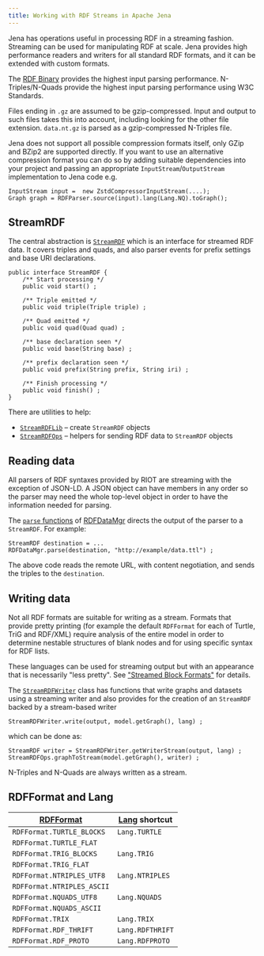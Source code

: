 ```yaml
---
title: Working with RDF Streams in Apache Jena
---
```


Jena has operations useful in processing RDF in a streaming
fashion. Streaming can be used for manipulating RDF at scale.  Jena
provides high performance readers and writers for all standard RDF formats,
and it can be extended with custom formats.

The [RDF Binary](rdf-binary.html) provides the highest
input parsing performance. N-Triples/N-Quads provide the highest
input parsing performance using W3C Standards.

Files ending in `.gz` are assumed to be gzip-compressed. Input and output
to such files takes this into account, including looking for the other file
extension.  `data.nt.gz` is parsed as a gzip-compressed N-Triples file.

Jena does not support all possible compression formats itself, only
GZip and BZip2 are supported directly.  If you want to use an 
alternative compression format you can do so by adding suitable dependencies
into your project and passing an appropriate `InputStream`/`OutputStream` 
implementation to Jena code e.g.

    InputStream input =  new ZstdCompressorInputStream(....);
    Graph graph = RDFParser.source(input).lang(Lang.NQ).toGraph();

## StreamRDF

The central abstraction is 
[`StreamRDF`](/documentation/javadoc/arq/org/apache/jena/riot/system/StreamRDF.html)
which is an interface for streamed RDF data.  It covers triples and quads, 
and also parser events for prefix settings and base URI declarations.

    public interface StreamRDF {
        /** Start processing */
        public void start() ;
   
        /** Triple emitted */
        public void triple(Triple triple) ;

        /** Quad emitted */
        public void quad(Quad quad) ;

        /** base declaration seen */
        public void base(String base) ;

        /** prefix declaration seen */
        public void prefix(String prefix, String iri) ;

        /** Finish processing */
        public void finish() ;
    }

There are utilities to help:

* [`StreamRDFLib`](/documentation/javadoc/arq/org/apache/jena/riot/system/StreamRDFLib.html) &ndash; create `StreamRDF` objects
* [`StreamRDFOps`](/documentation/javadoc/arq/org/apache/jena/riot/system/StreamRDFOps.html) &ndash; helpers for sending RDF data to `StreamRDF` objects

## Reading data

All parsers of RDF syntaxes provided by RIOT are streaming with the
exception of JSON-LD.  A JSON object can have members in any order so the
parser may need the whole top-level object in order to have the information
needed for parsing.

The [`parse` functions](/documentation/javadoc/arq/org/apache/jena/riot/RDFDataMgr.html#parse%28org.apache.jena.riot.system.StreamRDF%2C%20java.io.InputStream%2C%20org.apache.jena.riot.Lang%29)
of [RDFDataMgr](/documentation/javadoc/arq/org/apache/jena/riot/RDFDataMgr.html) 
directs the output of the parser to a `StreamRDF`.  For example:

    StreamRDF destination = ... 
    RDFDataMgr.parse(destination, "http://example/data.ttl") ;

The above code reads the remote URL, with content negotiation, and sends the
triples to the `destination`.

## Writing data

Not all RDF formats are suitable for writing as a stream.  Formats that
provide pretty printing (for example the default `RDFFormat` for each of
Turtle, TriG and RDF/XML) require analysis of the entire model in order
to determine nestable structures of blank nodes and for using specific
syntax for RDF lists.

These languages can be used for streaming output but with an appearance
that is necessarily "less pretty".
See ["Streamed Block Formats"](rdf-output.html#streamed-block-formats) 
for details.

The [`StreamRDFWriter`](/documentation/javadoc/arq/org/apache/jena/riot/system/StreamRDFWriter.html)
class has functions that write graphs and datasets
using a streaming writer and also provides for the creation of
an `StreamRDF` backed by a stream-based writer

    StreamRDFWriter.write(output, model.getGraph(), lang) ;

which can be done as:

    StreamRDF writer = StreamRDFWriter.getWriterStream(output, lang) ;
    StreamRDFOps.graphToStream(model.getGraph(), writer) ;

N-Triples and N-Quads are always written as a stream.

## RDFFormat and Lang

| [RDFFormat](/documentation/javadoc/arq/org/apache/jena/riot/RDFFormat.html) | [Lang](/documentation/javadoc/arq/org/apache/jena/riot/Lang.html) shortcut  |
|----------------------------|------------------|
| `RDFFormat.TURTLE_BLOCKS`  | `Lang.TURTLE`    |
| `RDFFormat.TURTLE_FLAT`    |                  |
| `RDFFormat.TRIG_BLOCKS`    | `Lang.TRIG`      |
| `RDFFormat.TRIG_FLAT`      |                  |
| `RDFFormat.NTRIPLES_UTF8`  | `Lang.NTRIPLES`  |
| `RDFFormat.NTRIPLES_ASCII` |                  |
| `RDFFormat.NQUADS_UTF8`    | `Lang.NQUADS`    |
| `RDFFormat.NQUADS_ASCII`   |                  |
| `RDFFormat.TRIX`           | `Lang.TRIX`      |
| `RDFFormat.RDF_THRIFT`     | `Lang.RDFTHRIFT` |
| `RDFFormat.RDF_PROTO`      | `Lang.RDFPROTO`  |
